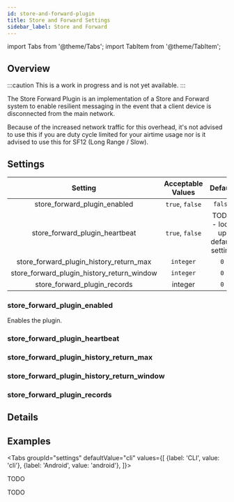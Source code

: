 ```yaml
---
id: store-and-forward-plugin
title: Store and Forward Settings
sidebar_label: Store and Forward
---
```

import Tabs from '@theme/Tabs';
import TabItem from '@theme/TabItem';


## Overview

:::caution
This is a work in progress and is not yet available.
:::

The Store Forward Plugin is an implementation of a Store and Forward system to enable resilient messaging in the event that a client device is disconnected from the main network.

Because of the increased network traffic for this overhead, it's not advised to use this if you are duty cycle limited for your airtime usage nor is it advised to use this for SF12 (Long Range / Slow).

## Settings

| Setting | Acceptable Values | Default |
| :-----: | :---------------: | :-----: |
| store_forward_plugin_enabled | `true`, `false` | `false` |
| store_forward_plugin_heartbeat | `true`, `false` | TODO - look up default setting |
| store_forward_plugin_history_return_max | `integer` | `0` |
| store_forward_plugin_history_return_window | `integer` | `0` |
| store_forward_plugin_records | integer | `0` |

### store_forward_plugin_enabled

Enables the plugin.

### store_forward_plugin_heartbeat

<!--- TODO --->

### store_forward_plugin_history_return_max

<!--- TODO --->

### store_forward_plugin_history_return_window

<!--- TODO --->

### store_forward_plugin_records

<!--- TODO --->

## Details

## Examples

<Tabs
  groupId="settings"
  defaultValue="cli"
  values={[
    {label: 'CLI', value: 'cli'},
    {label: 'Android', value: 'android'},
  ]}>
  <TabItem value="cli">

  TODO

  </TabItem>
  <TabItem value="android">

  TODO

  </TabItem>
</Tabs>
